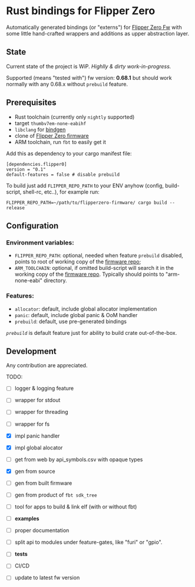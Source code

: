 # Rust bindings for Flipper Zero

Automatically generated bindings (or "externs") for [Flipper Zero Fw][] with some little hand-crafted wrappers and additions as upper abstraction layer.


## State

Current state of the project is WiP. _Highlly & dirty work-in-progress._

Supported (means "tested with") fw version: __0.68.1__ but should work normally with any 0.68.x without `prebuild` feature.


## Prerequisites

- Rust toolchain (currently only `nightly` supported)
- target `thumbv7em-none-eabihf`
- `libclang` for [bindgen][bingen+clang]
- clone of [Flipper Zero firmware][Flipper Zero Fw]
- ARM toolchain, run `fbt` to easily get it


Add this as dependency to your cargo manifest file:
```
[dependencies.flipper0]
version = "0.1"
default-features = false # disable prebuild
```

To build just add `FLIPPER_REPO_PATH` to your ENV anyhow (config, build-script, shell-rc, etc..), for example run:
```
FLIPPER_REPO_PATH=~/path/to/flipperzero-firmware/ cargo build --release
```


## Configuration

### Environment variables:
- `FLIPPER_REPO_PATH`: optional, needed when feature `prebuild` disabled, points to root of working copy of the [firmware repo][Flipper Zero Fw];
- `ARM_TOOLCHAIN`: optional, if omitted build-script will search it in the working copy of the [firmware repo][Flipper Zero Fw]. Typically should points to "arm-none-eabi" directory.


### Features:
- `allocator`: default, include global allocator implementation
- `panic`: default, include global panic & OoM handler
- `prebuild`: default, use pre-generated bindings

_`prebuild`_ is default feature just for ability to build crate out-of-the-box.


## Development

Any contribution are appreciated.

TODO:
- [ ] logger & logging feature
- [ ] wrapper for stdout
- [ ] wrapper for threading
- [ ] wrapper for fs
- [x] impl panic handler
- [x] impl global alocator
- [ ] get from web by api_symbols.csv with opaque types
- [x] gen from source
- [ ] gen from built firmware
- [ ] gen from product of `fbt sdk_tree`
- [ ] tool for apps to build & link elf (with or without fbt)
- [ ] __examples__
- [ ] proper documentation
- [ ] split api to modules under feature-gates, like "furi" or "gpio".
- [ ] __tests__
- [ ] CI/CD
- [ ] update to latest fw version




[bingen+clang]: https://github.com/rust-lang/rust-bindgen/issues/918
[Flipper Zero Fw]: https://github.com/flipperdevices/flipperzero-firmware/

